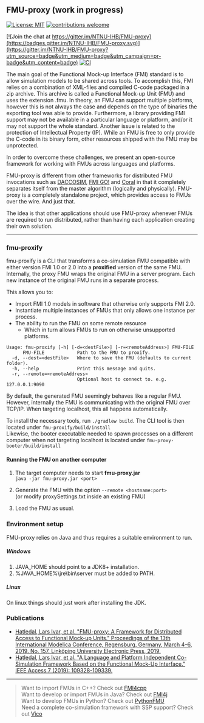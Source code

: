 ## FMU-proxy (work in progress)

[![License: MIT](https://img.shields.io/badge/License-MIT-yellow.svg)](https://opensource.org/licenses/MIT)
[![contributions welcome](https://img.shields.io/badge/contributions-welcome-brightgreen.svg?style=flat)](https://github.com/NTNU-IHB/FMU-proxy/issues) 

[![Join the chat at https://gitter.im/NTNU-IHB/FMU-proxy](https://badges.gitter.im/NTNU-IHB/FMU-proxy.svg)](https://gitter.im/NTNU-IHB/FMU-proxy?utm_source=badge&utm_medium=badge&utm_campaign=pr-badge&utm_content=badge)
[![CI](https://github.com/NTNU-IHB/FMU-proxy/workflows/Build/badge.svg)](https://github.com/NTNU-IHB/FMU-proxy/actions)

The main goal of the Functional Mock-up Interface (FMI) standard is to allow simulation models 
to be shared across tools. To accomplish this, FMI relies on a combination of XML-files and compiled 
C-code packaged in a zip archive. This archive is called a Functional Mock-up Unit (FMU) and uses 
the extension .fmu. In theory, an FMU can support multiple platforms, however this is not always 
the case and depends on the type of binaries the exporting tool was able to provide. 
Furthermore, a library providing FMI support may not be available in a particular language or platform, 
and/or it may not support the whole standard. Another issue is related to the protection of 
Intellectual Property (IP). While an FMU is free to only provide the C-code in its binary form, 
other resources shipped with the FMU may be unprotected.   

In order to overcome these challenges, we present an open-source framework for working with 
FMUs across languages and platforms.

FMU-proxy is different from other frameworks for distributed FMU invocations such as 
[DACCOSIM](https://sourcesup.renater.fr/daccosim/), 
[FMI GO!](https://mimmi.math.umu.se/cosimulation/fmigo) and 
[Coral](https://github.com/viproma/coral) in that it completely separates itself from the master algorithm (logically and physically). 
FMU-proxy is a completely standalone project, which provides access to FMUs over the wire. And just that. 

The idea is that other applications should use FMU-proxy whenever FMUs are required to run distributed, 
rather than having each application creating their own solution.

***

### fmu-proxify

fmu-proxify is a CLI that transforms a co-simulation FMU compatible with either version 
FMI 1.0 or 2.0 into a __proxified__ version of the same FMU.
Internally, the proxy FMU wraps the original FMU in a server program. 
Each new instance of the original FMU runs in a separate process.

This allows you to:
* Import FMI 1.0 models in software that otherwise only supports FMI 2.0.
* Instantiate multiple instances of FMUs that only allows one instance per process.
* The ability to run the FMU on some remote resource
    * Which in turn allows FMUs to run on otherwise unsupported platforms.


```
Usage: fmu-proxify [-h] [-d=<destFile>] [-r=<remoteAddress>] FMU-FILE
      FMU-FILE            Path to the FMU to proxify.
  -d, --dest=<destFile>   Where to save the FMU (defaults to current folder).
  -h, --help              Print this message and quits.
  -r, --remote=<remoteAddress>
                          Optional host to connect to. e.g. 127.0.0.1:9090
```

By default, the generated FMU seemingly behaves like a regular FMU. 
However, internally the FMU is communicating with the original FMU over TCP/IP.
When targeting localhost, this all happens automatically.

To install the necessary tools, run `./gradlew build`. 
The CLI tool is then located under `fmu-proxify/build/install` <br>
Likewise, the booter executable needed to spawn processes on a different computer when not targeting localhost is located under 
`fmu-proxy-booter/build/install`

#### Running the FMU on another computer

1. The target computer needs to start __fmu-proxy.jar__ <br>
`java -jar fmu-proxy.jar <port>`

2. Generate the FMU with the option `--remote <hostname:port>` <br>
 (or modify proxySettings.txt inside an existing FMU)

3. Load the FMU as usual.

### Environment setup

FMU-proxy relies on Java and thus requires a suitable environment to run.

##### Windows
1. JAVA_HOME should point to a JDK8+ installation.
2. %JAVA_HOME%\jre\bin\server must be added to PATH.

##### Linux
On linux things should just work after installing the JDK.  

### Publications

* [Hatledal, Lars Ivar, et al. "FMU-proxy: A Framework for Distributed Access to Functional Mock-up Units." Proceedings of the 13th International Modelica Conference, Regensburg, Germany, March 4–6, 2019. No. 157. Linköping University Electronic Press, 2019.](https://www.ep.liu.se/en/conference-article.aspx?series=ecp&issue=157&Article_No=8)
* [Hatledal, Lars Ivar, et al. "A Language and Platform Independent Co-Simulation Framework Based on the Functional Mock-Up Interface." IEEE Access 7 (2019): 109328-109339.](https://ieeexplore.ieee.org/abstract/document/8788514)


***
> Want to import FMUs in C++? Check out [FMI4cpp](https://github.com/NTNU-IHB/FMI4cpp) <br>
> Want to develop or import FMUs in Java? Check out [FMI4j](https://github.com/NTNU-IHB/FMI4j) <br>
> Want to develop FMUs in Python? Check out [PythonFMU](https://github.com/NTNU-IHB/PythonFMU) <br>
> Need a complete co-simulation framework with SSP support? Check out [Vico](https://github.com/NTNU-IHB/Vico) <br>
